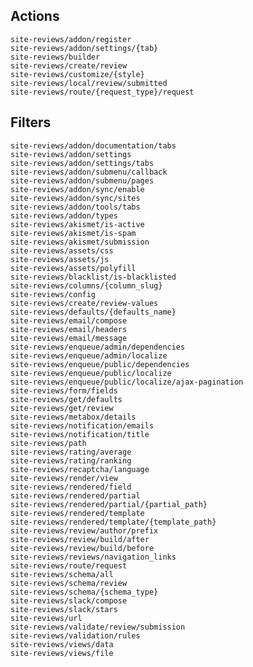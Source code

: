 ## Actions

    site-reviews/addon/register
    site-reviews/addon/settings/{tab}
    site-reviews/builder
    site-reviews/create/review
    site-reviews/customize/{style}
    site-reviews/local/review/submitted
    site-reviews/route/{request_type}/request

## Filters

    site-reviews/addon/documentation/tabs
    site-reviews/addon/settings
    site-reviews/addon/settings/tabs
    site-reviews/addon/submenu/callback
    site-reviews/addon/submenu/pages
    site-reviews/addon/sync/enable
    site-reviews/addon/sync/sites
    site-reviews/addon/tools/tabs
    site-reviews/addon/types
    site-reviews/akismet/is-active
    site-reviews/akismet/is-spam
    site-reviews/akismet/submission
    site-reviews/assets/css
    site-reviews/assets/js
    site-reviews/assets/polyfill
    site-reviews/blacklist/is-blacklisted
    site-reviews/columns/{column_slug}
    site-reviews/config
    site-reviews/create/review-values
    site-reviews/defaults/{defaults_name}
    site-reviews/email/compose
    site-reviews/email/headers
    site-reviews/email/message
    site-reviews/enqueue/admin/dependencies
    site-reviews/enqueue/admin/localize
    site-reviews/enqueue/public/dependencies
    site-reviews/enqueue/public/localize
    site-reviews/enqueue/public/localize/ajax-pagination
    site-reviews/form/fields
    site-reviews/get/defaults
    site-reviews/get/review
    site-reviews/metabox/details
    site-reviews/notification/emails
    site-reviews/notification/title
    site-reviews/path
    site-reviews/rating/average
    site-reviews/rating/ranking
    site-reviews/recaptcha/language
    site-reviews/render/view
    site-reviews/rendered/field
    site-reviews/rendered/partial
    site-reviews/rendered/partial/{partial_path}
    site-reviews/rendered/template
    site-reviews/rendered/template/{template_path}
    site-reviews/review/author/prefix
    site-reviews/review/build/after
    site-reviews/review/build/before
    site-reviews/reviews/navigation_links
    site-reviews/route/request
    site-reviews/schema/all
    site-reviews/schema/review
    site-reviews/schema/{schema_type}
    site-reviews/slack/compose
    site-reviews/slack/stars
    site-reviews/url
    site-reviews/validate/review/submission
    site-reviews/validation/rules
    site-reviews/views/data
    site-reviews/views/file

